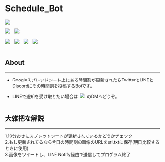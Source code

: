 # Schedule_Bot  

<img src='https://img.shields.io/badge/%E6%9C%80%E7%B5%82%E6%99%82%E9%96%93%E5%89%B2%E6%9B%B4%E6%96%B0-%237450%20%5B2022%E5%B9%B410%E6%9C%8814%E6%97%A5%28%E9%87%91%29%2021%3A13%3A02%5D-0374b5.svg'>

<img src='https://github.com/Geusen/Schedule_Bot/actions/workflows/Schedule.yml/badge.svg'>&emsp;<img src='https://img.shields.io/github/last-commit/Geusen/Schedule_Bot?label=%E3%83%AA%E3%83%9D%E3%82%B8%E3%83%88%E3%83%AA%E6%9C%80%E7%B5%82%E6%9B%B4%E6%96%B0'>

<img src='https://img.shields.io/github/issues/Geusen/Schedule_Bot'>&emsp;<img src='https://img.shields.io/github/issues-closed/Geusen/Schedule_Bot'>&emsp;<img src='https://img.shields.io/github/discussions/Geusen/Schedule_Bot'>&emsp;<img src='https://img.shields.io/github/sponsors/Geusen'><br><br>

## About

--------------------------------------------------------------------------------------

- Googleスプレッドシート上にある時間割が更新されたらTwitterとLINEとDiscordにその時間割を投稿するBotです。

- LINEで通知を受け取りたい場合は&ensp;<a href='https://twitter.com/mito1daily'><img src='https://img.shields.io/twitter/follow/mito1daily?label=%40mito1daily&style=social'></a>&ensp;のDMへどうぞ。<br><br>

## 大雑把な解説

--------------------------------------------------------------------------------------


1.10分おきにスプレッドシートが更新されているかどうかチェック  
2.もし更新されてるなら今日の時間割の画像のURLをurl.txtに保存(明日比較するときに使用)  
3.画像をツイートし、LINE Notify経由で送信してプログラム終了